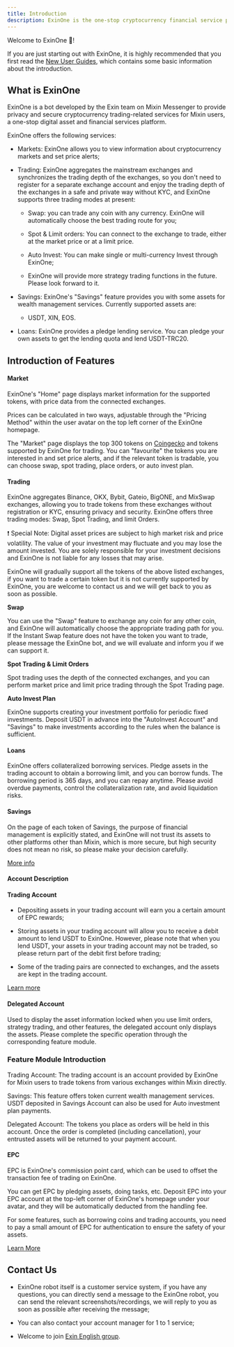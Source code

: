 ```yaml
---
title: Introduction
description: ExinOne is the one-stop cryptocurrency financial service platform powered by Exin.
---
```


Welcome to ExinOne 👏!

If you are just starting out with ExinOne, it is highly recommended that you first read the [New User Guides](./Instructions/Userguides.md), which contains some basic information about the introduction.



## What is ExinOne

ExinOne is a bot developed by the Exin team on Mixin Messenger to provide privacy and secure cryptocurrency trading-related services for Mixin users, a one-stop digital asset and financial services platform.

ExinOne offers the following services:

- Markets: ExinOne allows you to view information about cryptocurrency markets and set price alerts;
- Trading: ExinOne aggregates the mainstream exchanges and synchronizes the trading depth of the exchanges, so you don't need to register for a separate exchange account and enjoy the trading depth of the exchanges in a safe and private way without KYC, and ExinOne supports three trading modes at present:

  - Swap: you can trade any coin with any currency. ExinOne will automatically choose the best trading route for you;

  - Spot & Limit orders: You can connect to the exchange to trade, either at the market price or at a limit price.

  - Auto Invest: You can make single or multi-currency Invest through ExinOne; 

  - ExinOne will provide more strategy trading functions in the future. Please look forward to it.
- Savings: ExinOne's "Savings" feature provides you with some assets for wealth management services. Currently supported assets are:
  - USDT, XIN, EOS.
- Loans: ExinOne provides a pledge lending service. You can pledge your own assets to get the lending quota and lend USDT-TRC20.

## Introduction of Features

#### Market

ExinOne's "Home" page displays market information for the supported tokens, with price data from the connected exchanges. 

Prices can be calculated in two ways, adjustable through the "Pricing Method" within the user avatar on the top left corner of the ExinOne homepage. 

The "Market" page displays the top 300 tokens on [Coingecko](https://www.coingecko.com/) and tokens supported by ExinOne for trading. You can "favourite"  the tokens you are interested in and set price alerts, and if the relevant token is tradable, you can choose swap, spot trading, place orders, or auto invest plan. 

#### Trading

ExinOne aggregates Binance, OKX, Bybit, Gateio, BigONE, and MixSwap exchanges, allowing you to trade tokens from these exchanges without registration or KYC, ensuring privacy and security. ExinOne offers three trading modes: Swap, Spot Trading, and limit Orders.

❗️ Special Note: Digital asset prices are subject to high market risk and price volatility. The value of your investment may fluctuate and you may lose the amount invested. You are solely responsible for your investment decisions and ExinOne is not liable for any losses that may arise.

ExinOne will gradually support all the tokens of the above listed exchanges, if you want to trade a certain token but it is not currently supported by ExinOne, you are welcome to contact us and we will get back to you as soon as possible.

**Swap**

You can use the "Swap" feature to exchange any coin for any other coin, and ExinOne will automatically choose the appropriate trading path for you. If the Instant Swap feature does not have the token you want to trade, please message the ExinOne bot, and we will evaluate and inform you if we can support it.

**Spot Trading & Limit Orders**

Spot trading uses the depth of the connected exchanges, and you can perform market price and limit price trading through the Spot Trading page.

**Auto Invest Plan**

ExinOne supports creating your investment portfolio for periodic fixed investments. Deposit USDT in advance into the "AutoInvest Account" and "Savings" to make investments according to the rules when the balance is sufficient.

#### Loans

ExinOne offers collateralized borrowing services. Pledge assets in the trading account to obtain a borrowing limit, and you can borrow funds. The borrowing period is 365 days, and you can repay anytime. Please avoid overdue payments, control the collateralization rate, and avoid liquidation risks.

#### Savings

On the page of each token of Savings, the purpose of financial management is explicitly stated, and ExinOne will not trust its assets to other platforms other than Mixin, which is more secure, but high security does not mean no risk, so please make your decision carefully. 

[More info](./Features/Savings.md)

#### Account Description

#### Trading Account

- Depositing assets in your trading account will earn you a certain amount of EPC rewards;

- Storing assets in your trading account will allow you to receive a debit amount to lend USDT to ExinOne. However, please note that when you lend USDT, your assets in your trading account may not be traded, so please return part of the debit first before trading;

- Some of the trading pairs are connected to exchanges, and the assets are kept in the trading account.

[Learn more](./Features/TradingAccount.md)

#### Delegated Account

Used to display the asset information locked when you use limit orders, strategy trading, and other features, the delegated account only displays the assets. Please complete the specific operation through the corresponding feature module.


### Feature Module Introduction

Trading Account: The trading account is an account provided by ExinOne for Mixin users to trade tokens from various exchanges within Mixin directly.

Savings: This feature offers token current wealth management services. USDT deposited in Savings Account can also be used for Auto investment plan payments.

Delegated Account: The tokens you place as orders will be held in this account. Once the order is completed (including cancellation), your entrusted assets will be returned to your payment account.



#### EPC

EPC is ExinOne's commission point card, which can be used to offset the transaction fee of trading on ExinOne.

You can get EPC by pledging assets, doing tasks, etc. Deposit EPC into your EPC account at the top-left corner of ExinOne's homepage under your avatar, and they will be automatically deducted from the handling fee.

For some features, such as borrowing coins and trading accounts, you need to pay a small amount of EPC for authentication to ensure the safety of your assets.

[Learn More](./Features/EPC.md)



## Contact Us

- ExinOne robot itself is a customer service system, if you have any questions, you can directly send a message to the ExinOne robot, you can send the relevant screenshots/recordings, we will reply to you as soon as possible after receiving the message;

- You can also contact your account manager for 1 to 1 service;

- Welcome to join [Exin English group](https://exinenglish.mixin.group/join?c=GakNEC).



